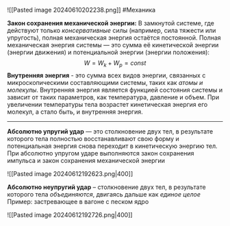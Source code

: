 ![[Pasted image 20240610202238.png]]
#Механика 

**Закон сохранения механической энергии:** 
В замкнутой системе, где действуют только *консервативные* силы (например, сила тяжести или упругость), полная механическая энергия остаётся постоянной. Полная механическая энергия системы — это сумма её кинетической энергии (энергии движения) и потенциальной энергии (энергии положения):$$W = W_k + W_p = const$$**Внутренняя энергия** - это сумма всех видов энергии, связанных с микроскопическими составляющими системы, таких как *атомы и молекулы*. Внутренняя энергия является функцией состояния системы и зависит от таких параметров, как температура, давление и объем. При увеличении температуры тела возрастет кинетическая энергия его молекул, а стало быть, и внутренняя энергия.

___
**Абсолютно упругий удар** — это столкновение двух тел, в результате которого
тела полностью восстанавливают свою форму и потенциальная энергия снова
переходит в кинетическую энергию тел. При абсолютно упругом ударе выполняются закон сохранения импульса и закон сохранения механической энергии

![[Pasted image 20240612192623.png|400]]

**Абсолютно неупругий удар** – столкновение двух тел, в результате которого тела *объединяются*, двигаясь дальше как *единое целое* 
Пример: застревающее в вагоне с песком ядро

![[Pasted image 20240612192726.png|400]]